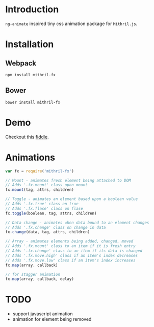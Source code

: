# Introduction
`ng-animate` inspired tiny css animation package for `Mithril.js`.

# Installation
## Webpack
`npm install mithril-fx`

## Bower
`bower install mithril-fx`

# Demo
Checkout this [fiddle](https://jsfiddle.net/ludbek/b57etjoc/).

# Animations
```javascript
var fx = require('mithril-fx')

// Mount - animates fresh element being attached to DOM
// Adds '.fx.mount' class upon mount
fx.mount(tag, attrs, children)

// Toggle - animates an element based upon a boolean value
// Adds '.fx.true' class on true
// Adds '.fx.flase' class on flase
fx.toggle(boolean, tag, attrs, children)

// Data change - animates when data bound to an element changes
// Adds '.fx.change' class on change in data
fx.change(data, tag, attrs, children)

// Array - animates elements being added, changed, moved
// Adds '.fx.mount' class to an item if it is fresh entry
// Adds '.fx.change' class to an item if its data is changed
// Adds '.fx.move.high' class if an item's index decreases
// Adds '.fx.move.low' class if an item's index increases
fx.map(array, callback)

// for stagger animation
fx.map(array, callback, delay)
```

# TODO
- support javascript animation
- animation for element being removed

